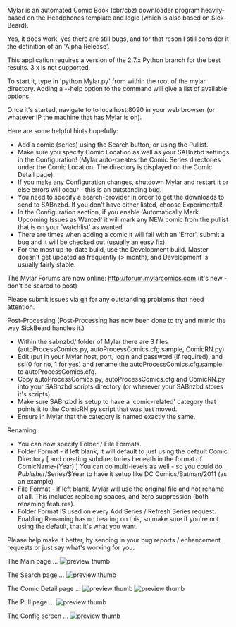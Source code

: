 Mylar is an automated Comic Book (cbr/cbz) downloader program heavily-based on the Headphones template and logic (which is also based on Sick-Beard).

Yes, it does work, yes there are still bugs, and for that reson I still consider it the definition of an 'Alpha Release'.

This application requires a version of the 2.7.x Python branch for the best results. 3.x is not supported.

To start it, type in 'python Mylar.py' from within the root of the mylar directory. Adding a --help option to the command will give a list of available options.

Once it's started, navigate to to localhost:8090 in your web browser (or whatever IP the machine that has Mylar is on).

Here are some helpful hints hopefully:
- Add a comic (series) using the Search button, or using the Pullist. 
- Make sure you specify Comic Location as well as your SABnzbd settings in the Configuration!
 (Mylar auto-creates the Comic Series directories under the Comic Location. The directory is displayed on the Comic Detail page).
- If you make any Configuration changes, shutdown Mylar and restart it or else errors will occur - this is an outstanding bug.
- You need to specify a search-provider in order to get the downloads to send to SABnzbd. If you don't have either listed, choose Experimental!
- In the Configuration section, if you enable 'Automatically Mark Upcoming Issues as Wanted' it will mark any NEW comic from the pullist that is on your 'watchlist' as wanted.
- There are times when adding a comic it will fail with an 'Error', submit a bug and it will be checked out (usually an easy fix).
- For the most up-to-date build, use the Development build. Master doesn't get updated as frequently (> month), and Development is usually fairly stable.

The Mylar Forums are now online: http://forum.mylarcomics.com   (it's new - don't be scared to post)

Please submit issues via git for any outstanding problems that need attention.

Post-Processing
 (Post-Processing has now been done to try and mimic the way SickBeard handles it.)

- Within the sabnzbd/ folder of Mylar there are 3 files (autoProcessComics.py, autoProcessComics.cfg.sample, ComicRN.py) 
- Edit (put in your Mylar host, port, login and password (if required), and ssl(0 for no, 1 for yes) and rename the autoProcessComics.cfg.sample to autoProcessComics.cfg. 
- Copy autoProcessComics.py, autoProcessComics.cfg and ComicRN.py into your SABnzbd scripts directory (or wherever your SABnzbd stores it's scripts).
- Make sure SABnzbd is setup to have a 'comic-related' category that points it to the ComicRN.py script that was just moved. 
- Ensure in Mylar that the category is named exactly the same.

Renaming
- You can now specify Folder / File Formats.
- Folder Format - if left blank, it will default to just using the default Comic Directory [ and creating subdirectories beneath in the format of ComicName-(Year) ]
  You can do multi-levels as well - so you could do $Publisher/$Series/$Year to have it setup like DC Comics/Batman/2011 (as an example)
- File Format - if left blank, Mylar will use the original file and not rename at all. This includes replacing spaces, and zero suppression (both renaming features).
- Folder Format IS used on every Add Series / Refresh Series request. Enabling Renaming has no bearing on this, so make sure if you're not using the default, that it's what you want.


Please help make it better, by sending in your bug reports / enhancement requests or just say what's working for you.

The Main page ...
![preview thumb](http://i.imgur.com/GLGMj.png)

The Search page ...
![preview thumb](http://i.imgur.com/EM21C.png)

The Comic Detail page ...
![preview thumb](http://i.imgur.com/6z5mH.png)
![preview thumb](http://i.imgur.com/ETuXp.png)

The Pull page ...
![preview thumb](http://i.imgur.com/VWTDQ.png)

The Config screen ...
![preview thumb](http://i.imgur.com/nQjIN.png)


